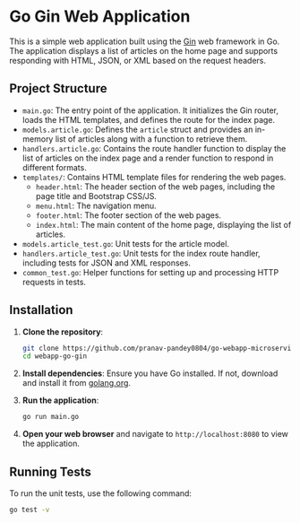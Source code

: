# Go Gin Web Application

This is a simple web application built using the [Gin](https://github.com/gin-gonic/gin) web framework in Go. The application displays a list of articles on the home page and supports responding with HTML, JSON, or XML based on the request headers.

## Project Structure

- `main.go`: The entry point of the application. It initializes the Gin router, loads the HTML templates, and defines the route for the index page.
- `models.article.go`: Defines the `article` struct and provides an in-memory list of articles along with a function to retrieve them.
- `handlers.article.go`: Contains the route handler function to display the list of articles on the index page and a render function to respond in different formats.
- `templates/`: Contains HTML template files for rendering the web pages.
  - `header.html`: The header section of the web pages, including the page title and Bootstrap CSS/JS.
  - `menu.html`: The navigation menu.
  - `footer.html`: The footer section of the web pages.
  - `index.html`: The main content of the home page, displaying the list of articles.
- `models.article_test.go`: Unit tests for the article model.
- `handlers.article_test.go`: Unit tests for the index route handler, including tests for JSON and XML responses.
- `common_test.go`: Helper functions for setting up and processing HTTP requests in tests.

## Installation

1. **Clone the repository**:
    ```bash
    git clone https://github.com/pranav-pandey0804/go-webapp-microservice.git
    cd webapp-go-gin
    ```

2. **Install dependencies**:
    Ensure you have Go installed. If not, download and install it from [golang.org](https://golang.org/dl/).

3. **Run the application**:
    ```bash
    go run main.go
    ```

4. **Open your web browser** and navigate to `http://localhost:8080` to view the application.

## Running Tests

To run the unit tests, use the following command:
```bash
go test -v
```